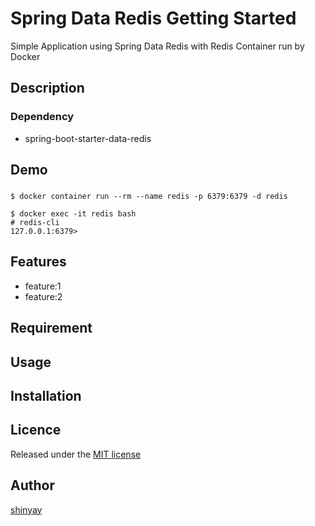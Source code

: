 # Spring Data Redis Getting Started

Simple Application using Spring Data Redis with Redis Container run by Docker

## Description

### Dependency
- spring-boot-starter-data-redis

## Demo
### 
###
```shell script
$ docker container run --rm --name redis -p 6379:6379 -d redis
```


```shell script
$ docker exec -it redis bash
# redis-cli
127.0.0.1:6379>
```
## Features

- feature:1
- feature:2

## Requirement

## Usage

## Installation

## Licence

Released under the [MIT license](https://gist.githubusercontent.com/shinyay/56e54ee4c0e22db8211e05e70a63247e/raw/34c6fdd50d54aa8e23560c296424aeb61599aa71/LICENSE)

## Author

[shinyay](https://github.com/shinyay)
